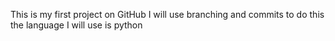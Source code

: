 This is my first project on GitHub
I will use branching and commits to do this
the language I will use is python
